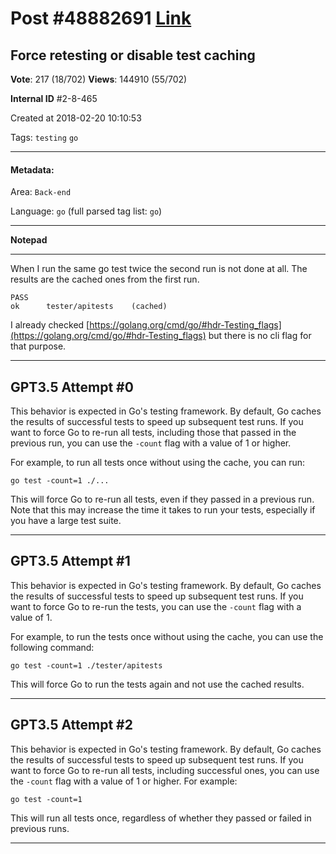 
# Post \#48882691 [Link](https://stackoverflow.com/questions/48882691/)

## Force retesting or disable test caching

**Vote**: 217 (18/702) **Views**: 144910 (55/702) 

**Internal ID** \#2-8-465

Created at 2018-02-20 10:10:53

Tags: `testing` `go`

----------

#### Metadata:

Area: `Back-end`

Language: `go` (full parsed tag list: `go`)

----------

**Notepad**


----------



When I run the same go test twice the second run is not done at all. The results are the cached ones from the first run.

```
PASS    
ok      tester/apitests    (cached)
```




I already checked [https://golang.org/cmd/go/#hdr-Testing_flags](https://golang.org/cmd/go/#hdr-Testing_flags) but there is no cli flag for that purpose.






----------
        
## GPT3.5 Attempt \#0

This behavior is expected in Go's testing framework. By default, Go caches the results of successful tests to speed up subsequent test runs. If you want to force Go to re-run all tests, including those that passed in the previous run, you can use the `-count` flag with a value of 1 or higher.

For example, to run all tests once without using the cache, you can run:

```
go test -count=1 ./...
```

This will force Go to re-run all tests, even if they passed in a previous run. Note that this may increase the time it takes to run your tests, especially if you have a large test suite.

--------

## GPT3.5 Attempt \#1

This behavior is expected in Go's testing framework. By default, Go caches the results of successful tests to speed up subsequent test runs. If you want to force Go to re-run the tests, you can use the `-count` flag with a value of 1. 

For example, to run the tests once without using the cache, you can use the following command:

```
go test -count=1 ./tester/apitests
```

This will force Go to run the tests again and not use the cached results.

--------

## GPT3.5 Attempt \#2

This behavior is expected in Go's testing framework. By default, Go caches the results of successful tests to speed up subsequent test runs. If you want to force Go to re-run all tests, including successful ones, you can use the `-count` flag with a value of 1 or higher. For example:

```
go test -count=1
```

This will run all tests once, regardless of whether they passed or failed in previous runs.

--------
